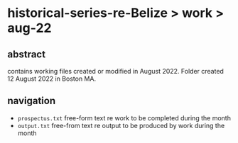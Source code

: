 # historical-series-re-Belize > work > aug-22

## abstract

contains working files created or modified in August 2022. Folder created 12 August 2022 in Boston MA.

## navigation

- `prospectus.txt` free-form text re work to be completed during the month
- `output.txt` free-from text re output to be produced by work during the month
